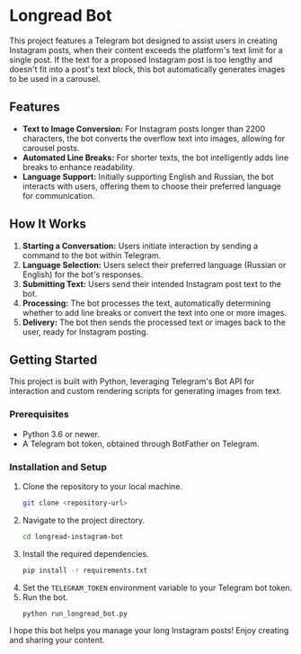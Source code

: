 # Longread Bot

This project features a Telegram bot designed to assist users in creating Instagram posts, when their content exceeds the platform's text limit for a single post. If the text for a proposed Instagram post is too lengthy and doesn't fit into a post's text block, this bot automatically generates images to be used in a carousel.

## Features

- **Text to Image Conversion:** For Instagram posts longer than 2200 characters, the bot converts the overflow text into images, allowing for carousel posts.
- **Automated Line Breaks:** For shorter texts, the bot intelligently adds line breaks to enhance readability.
- **Language Support:** Initially supporting English and Russian, the bot interacts with users, offering them to choose their preferred language for communication.

## How It Works

1. **Starting a Conversation:** Users initiate interaction by sending a command to the bot within Telegram.
2. **Language Selection:** Users select their preferred language (Russian or English) for the bot's responses.
3. **Submitting Text:** Users send their intended Instagram post text to the bot.
4. **Processing:** The bot processes the text, automatically determining whether to add line breaks or convert the text into one or more images.
5. **Delivery:** The bot then sends the processed text or images back to the user, ready for Instagram posting.

## Getting Started

This project is built with Python, leveraging Telegram's Bot API for interaction and custom rendering scripts for generating images from text.

### Prerequisites

- Python 3.6 or newer.
- A Telegram bot token, obtained through BotFather on Telegram.

### Installation and Setup

1. Clone the repository to your local machine.
   ```bash
   git clone <repository-url>
   ```
2. Navigate to the project directory.
   ```bash
   cd longread-instagram-bot
   ```
3. Install the required dependencies.
   ```bash
   pip install -r requirements.txt
   ```
4. Set the `TELEGRAM_TOKEN` environment variable to your Telegram bot token.
5. Run the bot.
   ```bash
   python run_longread_bot.py
   ```
   
I hope this bot helps you manage your long Instagram posts! Enjoy creating and sharing your content.
